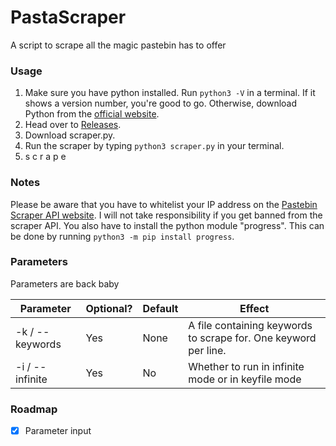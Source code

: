 # PastaScraper
A script to scrape all the magic pastebin has to offer

### Usage
1. Make sure you have python installed. Run `python3 -V` in a terminal. If it shows a version number, you're good to go. Otherwise, download Python from the [official website](https://www.python.org/downloads/).
1. Head over to [Releases](https://github.com/Syrapt0r/PastaScraper/releases).
1. Download scraper.py.
1. Run the scraper by typing `python3 scraper.py` in your terminal.
1. s c r a p e

### Notes
Please be aware that you have to whitelist your IP address on the [Pastebin Scraper API website](https://pastebin.com/doc_scraping_api). I will not take responsibility if you get banned from the scraper API.
You also have to install the python module "progress". This can be done by running `python3 -m pip install progress`.

### Parameters
Parameters are back baby

| Parameter | Optional? | Default | Effect |
| --------- | --------- | ------- | ------ |
| -k / --keywords | Yes | None | A file containing keywords to scrape for. One keyword per line. |
| -i / --infinite | Yes | No | Whether to run in infinite mode or in keyfile mode |

### Roadmap
- [X] Parameter input
